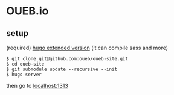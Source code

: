 # OUEB.io

## setup

(required) [hugo extended version](https://gohugo.io/getting-started/installing/#snap-package) (it can compile sass and more)
```
$ git clone git@github.com:oueb/oueb-site.git
$ cd oueb-site
$ git submodule update --recursive --init
$ hugo server
```

then go to [localhost:1313](http://localhost:1313)
